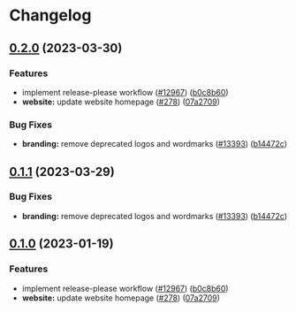 # Changelog

## [0.2.0](https://github.com/leppaludi/taiko-mono/compare/branding-v0.1.1...branding-v0.2.0) (2023-03-30)


### Features

* implement release-please workflow ([#12967](https://github.com/leppaludi/taiko-mono/issues/12967)) ([b0c8b60](https://github.com/leppaludi/taiko-mono/commit/b0c8b60da0af3160db758f83c1f6368a3a712593))
* **website:** update website homepage ([#278](https://github.com/leppaludi/taiko-mono/issues/278)) ([07a2709](https://github.com/leppaludi/taiko-mono/commit/07a270995351849bf63acdf0878dcc91fae8f71a))


### Bug Fixes

* **branding:** remove deprecated logos and wordmarks ([#13393](https://github.com/leppaludi/taiko-mono/issues/13393)) ([b14472c](https://github.com/leppaludi/taiko-mono/commit/b14472c55e2109a0e3a6b6a9d44c80ca36992397))

## [0.1.1](https://github.com/taikoxyz/taiko-mono/compare/branding-v0.1.0...branding-v0.1.1) (2023-03-29)


### Bug Fixes

* **branding:** remove deprecated logos and wordmarks ([#13393](https://github.com/taikoxyz/taiko-mono/issues/13393)) ([b14472c](https://github.com/taikoxyz/taiko-mono/commit/b14472c55e2109a0e3a6b6a9d44c80ca36992397))

## [0.1.0](https://github.com/taikoxyz/taiko-mono/compare/branding-v0.0.1...branding-v0.1.0) (2023-01-19)


### Features

* implement release-please workflow ([#12967](https://github.com/taikoxyz/taiko-mono/issues/12967)) ([b0c8b60](https://github.com/taikoxyz/taiko-mono/commit/b0c8b60da0af3160db758f83c1f6368a3a712593))
* **website:** update website homepage ([#278](https://github.com/taikoxyz/taiko-mono/issues/278)) ([07a2709](https://github.com/taikoxyz/taiko-mono/commit/07a270995351849bf63acdf0878dcc91fae8f71a))
